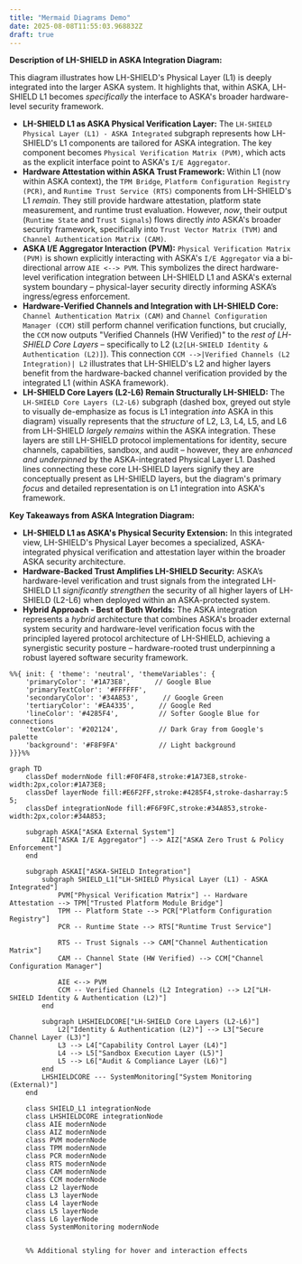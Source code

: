 ```yaml
---
title: "Mermaid Diagrams Demo"
date: 2025-08-08T11:55:03.968832Z
draft: true
---
```



**Description of LH-SHIELD in ASKA Integration Diagram:**

This diagram illustrates how LH-SHIELD's Physical Layer (L1) is deeply integrated into the larger ASKA system.  It highlights that, within ASKA, LH-SHIELD L1 becomes *specifically* the interface to ASKA's broader hardware-level security framework.

*   **LH-SHIELD L1 as ASKA Physical Verification Layer:** The `LH-SHIELD Physical Layer (L1) - ASKA Integrated` subgraph represents how LH-SHIELD's L1 components are tailored for ASKA integration. The key component becomes `Physical Verification Matrix (PVM)`, which acts as the explicit interface point to ASKA's `I/E Aggregator`.
*   **Hardware Attestation within ASKA Trust Framework:** Within L1 (now within ASKA context), the `TPM Bridge`, `Platform Configuration Registry (PCR)`, and `Runtime Trust Service (RTS)` components from LH-SHIELD's L1 *remain*.  They still provide hardware attestation, platform state measurement, and runtime trust evaluation.  However, *now*, their output (`Runtime State` and `Trust Signals`) flows directly *into* ASKA's broader security framework, specifically into `Trust Vector Matrix (TVM)` and `Channel Authentication Matrix (CAM)`.
*   **ASKA I/E Aggregator Interaction (PVM):**  `Physical Verification Matrix (PVM)` is shown explicitly interacting with ASKA's `I/E Aggregator` via a bi-directional arrow `AIE <--> PVM`. This symbolizes the direct hardware-level verification integration between LH-SHIELD L1 and ASKA's external system boundary – physical-layer security directly informing ASKA’s ingress/egress enforcement.
*   **Hardware-Verified Channels and Integration with LH-SHIELD Core:** `Channel Authentication Matrix (CAM)` and `Channel Configuration Manager (CCM)` still perform channel verification functions, but crucially, the `CCM` now outputs "Verified Channels (HW Verified)" to the *rest of LH-SHIELD Core Layers* – specifically to L2 (`L2[LH-SHIELD Identity & Authentication (L2)]`). This connection  `CCM -->|Verified Channels (L2 Integration)| L2` illustrates that LH-SHIELD's L2 and higher layers benefit from the hardware-backed channel verification provided by the integrated L1 (within ASKA framework).
*   **LH-SHIELD Core Layers (L2-L6) Remain Structurally LH-SHIELD:** The `LH-SHIELD Core Layers (L2-L6)` subgraph (dashed box, greyed out style to visually de-emphasize as focus is L1 integration *into* ASKA in this diagram) visually represents that the *structure* of L2, L3, L4, L5, and L6 from LH-SHIELD *largely remains* within the ASKA integration.  These layers are still LH-SHIELD protocol implementations for identity, secure channels, capabilities, sandbox, and audit – however, they are *enhanced and underpinned* by the ASKA-integrated Physical Layer L1. Dashed lines connecting these core LH-SHIELD layers signify they are conceptually present as LH-SHIELD layers, but the diagram's primary *focus* and detailed representation is on L1 integration into ASKA's framework.

**Key Takeaways from ASKA Integration Diagram:**

*   **LH-SHIELD L1 as ASKA's Physical Security Extension:** In this integrated view, LH-SHIELD's Physical Layer becomes a specialized, ASKA-integrated physical verification and attestation layer within the broader ASKA security architecture.
*   **Hardware-Backed Trust Amplifies LH-SHIELD Security:** ASKA’s hardware-level verification and trust signals from the integrated LH-SHIELD L1 *significantly strengthen* the security of all higher layers of LH-SHIELD (L2-L6) when deployed within an ASKA-protected system.
*   **Hybrid Approach - Best of Both Worlds:** The ASKA integration represents a *hybrid* architecture that combines ASKA's broader external system security and hardware-level verification focus with the principled layered protocol architecture of LH-SHIELD, achieving a synergistic security posture – hardware-rooted trust underpinning a robust layered software security framework.


```mermaid
%%{ init: { 'theme': 'neutral', 'themeVariables': {
    'primaryColor': '#1A73E8',      // Google Blue
    'primaryTextColor': '#FFFFFF',
    'secondaryColor': '#34A853',      // Google Green
    'tertiaryColor': '#EA4335',      // Google Red
    'lineColor': '#4285F4',          // Softer Google Blue for connections
    'textColor': '#202124',          // Dark Gray from Google's palette
    'background': '#F8F9FA'          // Light background
}}}%%

graph TD
    classDef modernNode fill:#F0F4F8,stroke:#1A73E8,stroke-width:2px,color:#1A73E8;
    classDef layerNode fill:#E6F2FF,stroke:#4285F4,stroke-dasharray:5 5;
    classDef integrationNode fill:#F6F9FC,stroke:#34A853,stroke-width:2px,color:#34A853;

    subgraph ASKA["ASKA External System"]
        AIE["ASKA I/E Aggregator"] --> AIZ["ASKA Zero Trust & Policy Enforcement"]
    end

    subgraph ASKAI["ASKA-SHIELD Integration"]
        subgraph SHIELD_L1["LH-SHIELD Physical Layer (L1) - ASKA Integrated"]
            PVM["Physical Verification Matrix"] -- Hardware Attestation --> TPM["Trusted Platform Module Bridge"]
            TPM -- Platform State --> PCR["Platform Configuration Registry"]
            PCR -- Runtime State --> RTS["Runtime Trust Service"]

            RTS -- Trust Signals --> CAM["Channel Authentication Matrix"]
            CAM -- Channel State (HW Verified) --> CCM["Channel Configuration Manager"]

            AIE <--> PVM
            CCM -- Verified Channels (L2 Integration) --> L2["LH-SHIELD Identity & Authentication (L2)"]
        end

        subgraph LHSHIELDCORE["LH-SHIELD Core Layers (L2-L6)"]
            L2["Identity & Authentication (L2)"] --> L3["Secure Channel Layer (L3)"]
            L3 --> L4["Capability Control Layer (L4)"]
            L4 --> L5["Sandbox Execution Layer (L5)"]
            L5 --> L6["Audit & Compliance Layer (L6)"]
        end
        LHSHIELDCORE --- SystemMonitoring["System Monitoring (External)"]
    end

    class SHIELD_L1 integrationNode
    class LHSHIELDCORE integrationNode
    class AIE modernNode
    class AIZ modernNode
    class PVM modernNode
    class TPM modernNode
    class PCR modernNode
    class RTS modernNode
    class CAM modernNode
    class CCM modernNode
    class L2 layerNode
    class L3 layerNode
    class L4 layerNode
    class L5 layerNode
    class L6 layerNode
    class SystemMonitoring modernNode


    %% Additional styling for hover and interaction effects
```
